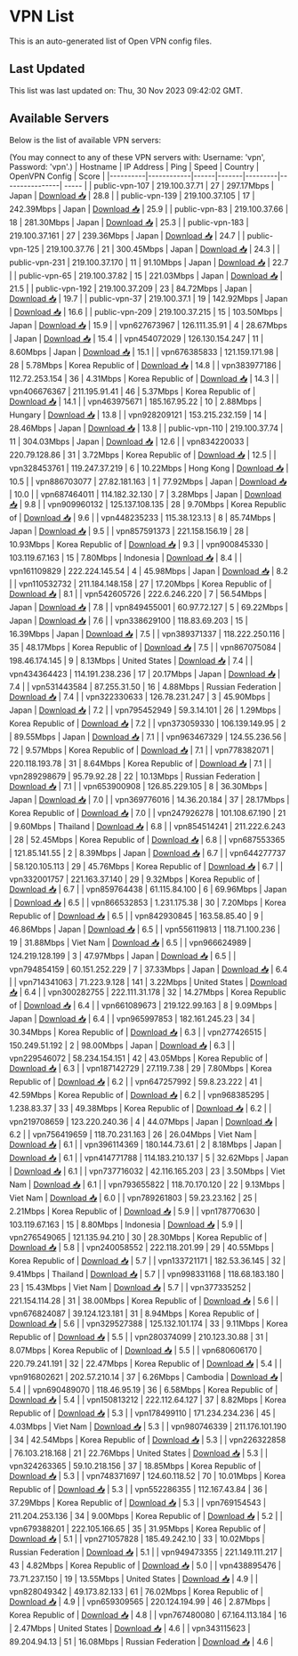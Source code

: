 # VPN List

This is an auto-generated list of Open VPN config files.

## Last Updated

This list was last updated on: Thu, 30 Nov 2023 09:42:02 GMT.

## Available Servers

Below is the list of available VPN servers:

(You may connect to any of these VPN servers with: Username: 'vpn', Password: 'vpn'.)
| Hostname | IP Address | Ping | Speed | Country | OpenVPN Config | Score |
|----------|------------|------|-------|---------|----------------| ----- |
| public-vpn-107 | 219.100.37.71 | 27 | 297.17Mbps | Japan | [Download 📥](./configs/server_0_JP.ovpn) | 28.8 |
| public-vpn-139 | 219.100.37.105 | 17 | 242.39Mbps | Japan | [Download 📥](./configs/server_1_JP.ovpn) | 25.9 |
| public-vpn-83 | 219.100.37.66 | 18 | 281.30Mbps | Japan | [Download 📥](./configs/server_2_JP.ovpn) | 25.3 |
| public-vpn-183 | 219.100.37.161 | 27 | 239.36Mbps | Japan | [Download 📥](./configs/server_3_JP.ovpn) | 24.7 |
| public-vpn-125 | 219.100.37.76 | 21 | 300.45Mbps | Japan | [Download 📥](./configs/server_4_JP.ovpn) | 24.3 |
| public-vpn-231 | 219.100.37.170 | 11 | 91.10Mbps | Japan | [Download 📥](./configs/server_5_JP.ovpn) | 22.7 |
| public-vpn-65 | 219.100.37.82 | 15 | 221.03Mbps | Japan | [Download 📥](./configs/server_6_JP.ovpn) | 21.5 |
| public-vpn-192 | 219.100.37.209 | 23 | 84.72Mbps | Japan | [Download 📥](./configs/server_7_JP.ovpn) | 19.7 |
| public-vpn-37 | 219.100.37.1 | 19 | 142.92Mbps | Japan | [Download 📥](./configs/server_8_JP.ovpn) | 16.6 |
| public-vpn-209 | 219.100.37.215 | 15 | 103.50Mbps | Japan | [Download 📥](./configs/server_9_JP.ovpn) | 15.9 |
| vpn627673967 | 126.111.35.91 | 4 | 28.67Mbps | Japan | [Download 📥](./configs/server_10_JP.ovpn) | 15.4 |
| vpn454072029 | 126.130.154.247 | 11 | 8.60Mbps | Japan | [Download 📥](./configs/server_11_JP.ovpn) | 15.1 |
| vpn676385833 | 121.159.171.98 | 28 | 5.78Mbps | Korea Republic of | [Download 📥](./configs/server_12_KR.ovpn) | 14.8 |
| vpn383977186 | 112.72.253.154 | 36 | 4.31Mbps | Korea Republic of | [Download 📥](./configs/server_13_KR.ovpn) | 14.3 |
| vpn406676367 | 211.195.91.41 | 46 | 5.37Mbps | Korea Republic of | [Download 📥](./configs/server_14_KR.ovpn) | 14.1 |
| vpn463975671 | 185.167.95.22 | 10 | 2.88Mbps | Hungary | [Download 📥](./configs/server_15_HU.ovpn) | 13.8 |
| vpn928209121 | 153.215.232.159 | 14 | 28.46Mbps | Japan | [Download 📥](./configs/server_16_JP.ovpn) | 13.8 |
| public-vpn-110 | 219.100.37.74 | 11 | 304.03Mbps | Japan | [Download 📥](./configs/server_17_JP.ovpn) | 12.6 |
| vpn834220033 | 220.79.128.86 | 31 | 3.72Mbps | Korea Republic of | [Download 📥](./configs/server_18_KR.ovpn) | 12.5 |
| vpn328453761 | 119.247.37.219 | 6 | 10.22Mbps | Hong Kong | [Download 📥](./configs/server_19_HK.ovpn) | 10.5 |
| vpn886703077 | 27.82.181.163 | 1 | 77.92Mbps | Japan | [Download 📥](./configs/server_20_JP.ovpn) | 10.0 |
| vpn687464011 | 114.182.32.130 | 7 | 3.28Mbps | Japan | [Download 📥](./configs/server_21_JP.ovpn) | 9.8 |
| vpn909960132 | 125.137.108.135 | 28 | 9.70Mbps | Korea Republic of | [Download 📥](./configs/server_22_KR.ovpn) | 9.6 |
| vpn448235233 | 115.38.123.13 | 8 | 85.74Mbps | Japan | [Download 📥](./configs/server_23_JP.ovpn) | 9.5 |
| vpn857591373 | 221.158.156.19 | 28 | 10.93Mbps | Korea Republic of | [Download 📥](./configs/server_24_KR.ovpn) | 9.3 |
| vpn900845330 | 103.119.67.163 | 15 | 7.80Mbps | Indonesia | [Download 📥](./configs/server_25_ID.ovpn) | 8.4 |
| vpn161109829 | 222.224.145.54 | 4 | 45.98Mbps | Japan | [Download 📥](./configs/server_26_JP.ovpn) | 8.2 |
| vpn110532732 | 211.184.148.158 | 27 | 17.20Mbps | Korea Republic of | [Download 📥](./configs/server_27_KR.ovpn) | 8.1 |
| vpn542605726 | 222.6.246.220 | 7 | 56.54Mbps | Japan | [Download 📥](./configs/server_28_JP.ovpn) | 7.8 |
| vpn849455001 | 60.97.72.127 | 5 | 69.22Mbps | Japan | [Download 📥](./configs/server_29_JP.ovpn) | 7.6 |
| vpn338629100 | 118.83.69.203 | 15 | 16.39Mbps | Japan | [Download 📥](./configs/server_30_JP.ovpn) | 7.5 |
| vpn389371337 | 118.222.250.116 | 35 | 48.17Mbps | Korea Republic of | [Download 📥](./configs/server_31_KR.ovpn) | 7.5 |
| vpn867075084 | 198.46.174.145 | 9 | 8.13Mbps | United States | [Download 📥](./configs/server_32_US.ovpn) | 7.4 |
| vpn434364423 | 114.191.238.236 | 17 | 20.17Mbps | Japan | [Download 📥](./configs/server_33_JP.ovpn) | 7.4 |
| vpn531443584 | 87.255.31.50 | 16 | 4.88Mbps | Russian Federation | [Download 📥](./configs/server_34_RU.ovpn) | 7.4 |
| vpn322330633 | 126.78.231.247 | 3 | 45.90Mbps | Japan | [Download 📥](./configs/server_35_JP.ovpn) | 7.2 |
| vpn795452949 | 59.3.14.101 | 26 | 1.29Mbps | Korea Republic of | [Download 📥](./configs/server_36_KR.ovpn) | 7.2 |
| vpn373059330 | 106.139.149.95 | 2 | 89.55Mbps | Japan | [Download 📥](./configs/server_37_JP.ovpn) | 7.1 |
| vpn963467329 | 124.55.236.56 | 72 | 9.57Mbps | Korea Republic of | [Download 📥](./configs/server_38_KR.ovpn) | 7.1 |
| vpn778382071 | 220.118.193.78 | 31 | 8.64Mbps | Korea Republic of | [Download 📥](./configs/server_39_KR.ovpn) | 7.1 |
| vpn289298679 | 95.79.92.28 | 22 | 10.13Mbps | Russian Federation | [Download 📥](./configs/server_40_RU.ovpn) | 7.1 |
| vpn653900908 | 126.85.229.105 | 8 | 36.30Mbps | Japan | [Download 📥](./configs/server_41_JP.ovpn) | 7.0 |
| vpn369776016 | 14.36.20.184 | 37 | 28.17Mbps | Korea Republic of | [Download 📥](./configs/server_42_KR.ovpn) | 7.0 |
| vpn247926278 | 101.108.67.190 | 21 | 9.60Mbps | Thailand | [Download 📥](./configs/server_43_TH.ovpn) | 6.8 |
| vpn854514241 | 211.222.6.243 | 28 | 52.45Mbps | Korea Republic of | [Download 📥](./configs/server_44_KR.ovpn) | 6.8 |
| vpn687553365 | 121.85.141.55 | 2 | 8.39Mbps | Japan | [Download 📥](./configs/server_45_JP.ovpn) | 6.7 |
| vpn644277737 | 58.120.105.113 | 29 | 45.76Mbps | Korea Republic of | [Download 📥](./configs/server_46_KR.ovpn) | 6.7 |
| vpn332001757 | 221.163.37.140 | 29 | 9.32Mbps | Korea Republic of | [Download 📥](./configs/server_47_KR.ovpn) | 6.7 |
| vpn859764438 | 61.115.84.100 | 6 | 69.96Mbps | Japan | [Download 📥](./configs/server_48_JP.ovpn) | 6.5 |
| vpn866532853 | 1.231.175.38 | 30 | 7.20Mbps | Korea Republic of | [Download 📥](./configs/server_49_KR.ovpn) | 6.5 |
| vpn842930845 | 163.58.85.40 | 9 | 46.86Mbps | Japan | [Download 📥](./configs/server_50_JP.ovpn) | 6.5 |
| vpn556119813 | 118.71.100.236 | 19 | 31.88Mbps | Viet Nam | [Download 📥](./configs/server_51_VN.ovpn) | 6.5 |
| vpn966624989 | 124.219.128.199 | 3 | 47.97Mbps | Japan | [Download 📥](./configs/server_52_JP.ovpn) | 6.5 |
| vpn794854159 | 60.151.252.229 | 7 | 37.33Mbps | Japan | [Download 📥](./configs/server_53_JP.ovpn) | 6.4 |
| vpn714341063 | 71.223.9.128 | 141 | 3.22Mbps | United States | [Download 📥](./configs/server_54_US.ovpn) | 6.4 |
| vpn300282755 | 222.111.31.178 | 32 | 14.27Mbps | Korea Republic of | [Download 📥](./configs/server_55_KR.ovpn) | 6.4 |
| vpn661089673 | 219.122.99.163 | 8 | 9.09Mbps | Japan | [Download 📥](./configs/server_56_JP.ovpn) | 6.4 |
| vpn965997853 | 182.161.245.23 | 34 | 30.34Mbps | Korea Republic of | [Download 📥](./configs/server_57_KR.ovpn) | 6.3 |
| vpn277426515 | 150.249.51.192 | 2 | 98.00Mbps | Japan | [Download 📥](./configs/server_58_JP.ovpn) | 6.3 |
| vpn229546072 | 58.234.154.151 | 42 | 43.05Mbps | Korea Republic of | [Download 📥](./configs/server_59_KR.ovpn) | 6.3 |
| vpn187142729 | 27.119.7.38 | 29 | 7.80Mbps | Korea Republic of | [Download 📥](./configs/server_60_KR.ovpn) | 6.2 |
| vpn647257992 | 59.8.23.222 | 41 | 42.59Mbps | Korea Republic of | [Download 📥](./configs/server_61_KR.ovpn) | 6.2 |
| vpn968385295 | 1.238.83.37 | 33 | 49.38Mbps | Korea Republic of | [Download 📥](./configs/server_62_KR.ovpn) | 6.2 |
| vpn219708659 | 123.220.240.36 | 4 | 44.07Mbps | Japan | [Download 📥](./configs/server_63_JP.ovpn) | 6.2 |
| vpn756419659 | 118.70.231.163 | 26 | 26.04Mbps | Viet Nam | [Download 📥](./configs/server_64_VN.ovpn) | 6.1 |
| vpn396114369 | 180.144.73.61 | 2 | 8.18Mbps | Japan | [Download 📥](./configs/server_65_JP.ovpn) | 6.1 |
| vpn414771788 | 114.183.210.137 | 5 | 32.62Mbps | Japan | [Download 📥](./configs/server_66_JP.ovpn) | 6.1 |
| vpn737716032 | 42.116.165.203 | 23 | 3.50Mbps | Viet Nam | [Download 📥](./configs/server_67_VN.ovpn) | 6.1 |
| vpn793655822 | 118.70.170.120 | 22 | 9.13Mbps | Viet Nam | [Download 📥](./configs/server_68_VN.ovpn) | 6.0 |
| vpn789261803 | 59.23.23.162 | 25 | 2.21Mbps | Korea Republic of | [Download 📥](./configs/server_69_KR.ovpn) | 5.9 |
| vpn178770630 | 103.119.67.163 | 15 | 8.80Mbps | Indonesia | [Download 📥](./configs/server_70_ID.ovpn) | 5.9 |
| vpn276549065 | 121.135.94.210 | 30 | 28.30Mbps | Korea Republic of | [Download 📥](./configs/server_71_KR.ovpn) | 5.8 |
| vpn240058552 | 222.118.201.99 | 29 | 40.55Mbps | Korea Republic of | [Download 📥](./configs/server_72_KR.ovpn) | 5.7 |
| vpn133721171 | 182.53.36.145 | 32 | 9.41Mbps | Thailand | [Download 📥](./configs/server_73_TH.ovpn) | 5.7 |
| vpn998331168 | 118.68.183.180 | 23 | 15.43Mbps | Viet Nam | [Download 📥](./configs/server_74_VN.ovpn) | 5.7 |
| vpn377335252 | 221.154.114.28 | 31 | 38.00Mbps | Korea Republic of | [Download 📥](./configs/server_75_KR.ovpn) | 5.6 |
| vpn676824087 | 39.124.123.181 | 31 | 8.94Mbps | Korea Republic of | [Download 📥](./configs/server_76_KR.ovpn) | 5.6 |
| vpn329527388 | 125.132.101.174 | 33 | 9.11Mbps | Korea Republic of | [Download 📥](./configs/server_77_KR.ovpn) | 5.5 |
| vpn280374099 | 210.123.30.88 | 31 | 8.07Mbps | Korea Republic of | [Download 📥](./configs/server_78_KR.ovpn) | 5.5 |
| vpn680606170 | 220.79.241.191 | 32 | 22.47Mbps | Korea Republic of | [Download 📥](./configs/server_79_KR.ovpn) | 5.4 |
| vpn916802621 | 202.57.210.14 | 37 | 6.26Mbps | Cambodia | [Download 📥](./configs/server_80_KH.ovpn) | 5.4 |
| vpn690489070 | 118.46.95.19 | 36 | 6.58Mbps | Korea Republic of | [Download 📥](./configs/server_81_KR.ovpn) | 5.4 |
| vpn150813212 | 222.112.64.127 | 37 | 8.82Mbps | Korea Republic of | [Download 📥](./configs/server_82_KR.ovpn) | 5.3 |
| vpn178499110 | 171.234.234.236 | 45 | 4.03Mbps | Viet Nam | [Download 📥](./configs/server_83_VN.ovpn) | 5.3 |
| vpn980746339 | 211.176.101.190 | 34 | 42.54Mbps | Korea Republic of | [Download 📥](./configs/server_84_KR.ovpn) | 5.3 |
| vpn226322858 | 76.103.218.168 | 21 | 22.76Mbps | United States | [Download 📥](./configs/server_85_US.ovpn) | 5.3 |
| vpn324263365 | 59.10.218.156 | 37 | 18.85Mbps | Korea Republic of | [Download 📥](./configs/server_86_KR.ovpn) | 5.3 |
| vpn748371697 | 124.60.118.52 | 70 | 10.01Mbps | Korea Republic of | [Download 📥](./configs/server_87_KR.ovpn) | 5.3 |
| vpn552286355 | 112.167.43.84 | 36 | 37.29Mbps | Korea Republic of | [Download 📥](./configs/server_88_KR.ovpn) | 5.3 |
| vpn769154543 | 211.204.253.136 | 34 | 9.00Mbps | Korea Republic of | [Download 📥](./configs/server_89_KR.ovpn) | 5.2 |
| vpn679388201 | 222.105.166.65 | 35 | 31.95Mbps | Korea Republic of | [Download 📥](./configs/server_90_KR.ovpn) | 5.1 |
| vpn271057828 | 185.49.242.10 | 33 | 10.02Mbps | Russian Federation | [Download 📥](./configs/server_91_RU.ovpn) | 5.1 |
| vpn949473355 | 221.149.111.217 | 43 | 4.82Mbps | Korea Republic of | [Download 📥](./configs/server_92_KR.ovpn) | 5.0 |
| vpn438895476 | 73.71.237.150 | 19 | 13.55Mbps | United States | [Download 📥](./configs/server_93_US.ovpn) | 4.9 |
| vpn828049342 | 49.173.82.133 | 61 | 76.02Mbps | Korea Republic of | [Download 📥](./configs/server_94_KR.ovpn) | 4.9 |
| vpn659309565 | 220.124.194.99 | 46 | 2.87Mbps | Korea Republic of | [Download 📥](./configs/server_95_KR.ovpn) | 4.8 |
| vpn767480080 | 67.164.113.184 | 16 | 2.47Mbps | United States | [Download 📥](./configs/server_96_US.ovpn) | 4.6 |
| vpn343115623 | 89.204.94.13 | 51 | 16.08Mbps | Russian Federation | [Download 📥](./configs/server_97_RU.ovpn) | 4.6 |
